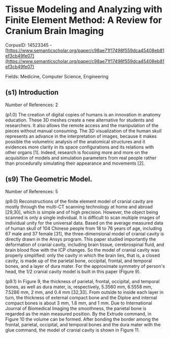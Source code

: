 # Tissue Modeling and Analyzing with Finite Element Method: A Review for Cranium Brain Imaging

CorpusID: 14523345 - [https://www.semanticscholar.org/paper/c98ae71f17498f559dca45408eb81ef3cb49fe07](https://www.semanticscholar.org/paper/c98ae71f17498f559dca45408eb81ef3cb49fe07)

Fields: Medicine, Computer Science, Engineering

## (s1) Introduction
Number of References: 2

(p1.0) The creation of digital copies of humans is an innovation in anatomy education. These 3D meshes create a new alternative for students and researchers. It also allows the remote access and the manipulation of the pieces without manual consuming. The 3D visualization of the human skull represents an advance in the interpretation of images, because it makes possible the volumetric analysis of the anatomical structures and it evidences more clarity in its space configurations and its relations with other organs [1]. Indeed, research is focusing more and more on the acquisition of models and simulation parameters from real people rather than procedurally simulating their appearance and movements [2].
## (s9) The Geometric Model.
Number of References: 5

(p9.0) Reconstructions of the finite element model of cranial cavity are mostly through the multi-CT scanning technology at home and abroad [29,30], which is simple and of high precision. However, the object being scanned is only a single individual. It is difficult to scan multiple images of individual unity for the universal data. Based on the average measured data of human skull of 104 Chinese people from 18 to 76 years of age, including 67 male and 37 female [31], the three-dimensional model of cranial cavity is directly drawn in the Ansys program. This paper studied importantly the deformation of cranial cavity, including brain tissue, cerebrospinal fluid, and brain blood flow with the ICP changes. So the model of cranial cavity was properly simplified: only the cavity in which the brain lies, that is, a closed cavity, is made up of the parietal bone, occipital, frontal, and temporal bones, and a layer of dura mater. For the approximate symmetry of person's head, the 1/2 cranial cavity model is built in this paper (Figure 9).

(p9.1) In Figure 9, the thickness of parietal, frontal, occipital, and temporal bones, as well as dura mater, is, respectively, 5.3560 mm, 6.5558 mm, 7.5286 mm, 2 mm, and 0.4 mm [32,33]. From outside to inside each layer in turn, the thickness of external compact bone and the Diploe and internal compact bones is about 3 mm, 1.8 mm, and 1 mm. Due to International Journal of Biomedical Imaging  the smoothness, the parietal bone is regarded as the main measured position. By the Extrude command, in Figure 10 the volume can be formed. After bonding the border among the frontal, parietal, occipital, and temporal bones and the dura mater with the glue command, the model of cranial cavity is shown in Figure 11.
